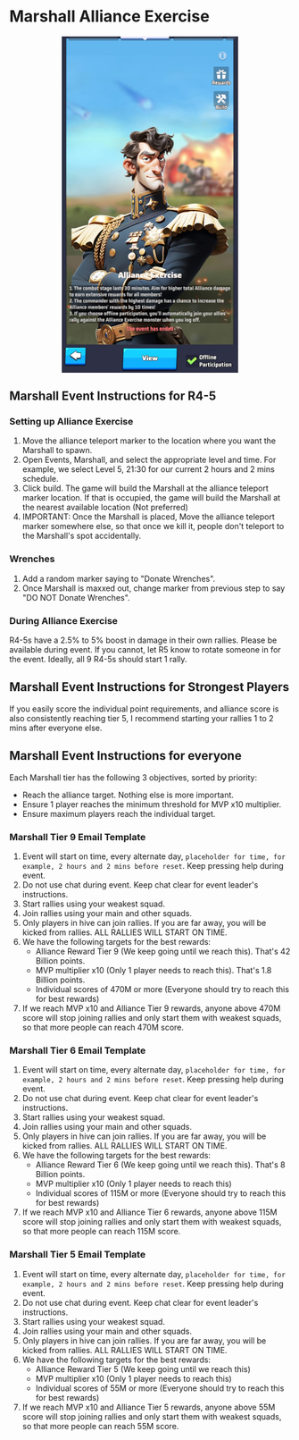 # Marshall Alliance Exercise

<img style="margin:auto; width: 33vw; display: block; margin-left: auto; margin-right: auto;" title="marshall" src="https://github.com/simpletaskssimpleapps/LastWar/blob/main/docs/images/event/marshall.png?raw=true">

## Marshall Event Instructions for R4-5

### Setting up Alliance Exercise

1. Move the alliance teleport marker to the location where you want the Marshall to spawn.
2. Open Events, Marshall, and select the appropriate level and time. For example, we select Level 5, 21:30 for our current 2 hours and 2 mins schedule.
3. Click build. The game will build the Marshall at the alliance teleport marker location. If that is occupied, the game will build the Marshall at the nearest available location (Not preferred)
4. IMPORTANT: Once the Marshall is placed, Move the alliance teleport marker somewhere else, so that once we kill it, people don't teleport to the Marshall's spot accidentally.

### Wrenches

1. Add a random marker saying to "Donate Wrenches".
2. Once Marshall is maxxed out, change marker from previous step to say "DO NOT Donate Wrenches".

### During Alliance Exercise

R4-5s have a 2.5% to 5% boost in damage in their own rallies. Please be available during event. If you cannot, let R5 know to rotate someone in for the event. Ideally, all 9 R4-5s should start 1 rally.

## Marshall Event Instructions for Strongest Players

If you easily score the individual point requirements, and alliance score is also consistently reaching tier 5, I recommend starting your rallies 1 to 2 mins after everyone else.

## Marshall Event Instructions for everyone

Each Marshall tier has the following 3 objectives, sorted by priority:

- Reach the alliance target. Nothing else is more important.
- Ensure 1 player reaches the minimum threshold for MVP x10 multiplier.
- Ensure maximum players reach the individual target.

### Marshall Tier 9 Email Template

1. Event will start on time, every alternate day, ```placeholder for time, for example, 2 hours and 2 mins before reset```. Keep pressing help during event.
2. Do not use chat during event. Keep chat clear for event leader's instructions.
3. Start rallies using your weakest squad.
4. Join rallies using your main and other squads.
5. Only players in hive can join rallies. If you are far away, you will be kicked from rallies. ALL RALLIES WILL START ON TIME.
6. We have the following targets for the best rewards:
   - Alliance Reward Tier 9 (We keep going until we reach this). That's 42 Billion points.
   - MVP multiplier x10 (Only 1 player needs to reach this). That's 1.8 Billion points.
   - Individual scores of 470M or more (Everyone should try to reach this for best rewards)
7. If we reach MVP x10 and Alliance Tier 9 rewards, anyone above 470M score will stop joining rallies and only start them with weakest squads, so that more people can reach 470M score.

### Marshall Tier 6 Email Template

1. Event will start on time, every alternate day, ```placeholder for time, for example, 2 hours and 2 mins before reset```. Keep pressing help during event.
2. Do not use chat during event. Keep chat clear for event leader's instructions.
3. Start rallies using your weakest squad.
4. Join rallies using your main and other squads.
5. Only players in hive can join rallies. If you are far away, you will be kicked from rallies. ALL RALLIES WILL START ON TIME.
6. We have the following targets for the best rewards:
   - Alliance Reward Tier 6 (We keep going until we reach this). That's 8 Billion points.
   - MVP multiplier x10 (Only 1 player needs to reach this)
   - Individual scores of 115M or more (Everyone should try to reach this for best rewards)
7. If we reach MVP x10 and Alliance Tier 6 rewards, anyone above 115M score will stop joining rallies and only start them with weakest squads, so that more people can reach 115M score.

### Marshall Tier 5 Email Template

1. Event will start on time, every alternate day, ```placeholder for time, for example, 2 hours and 2 mins before reset```. Keep pressing help during event.
2. Do not use chat during event. Keep chat clear for event leader's instructions.
3. Start rallies using your weakest squad.
4. Join rallies using your main and other squads.
5. Only players in hive can join rallies. If you are far away, you will be kicked from rallies. ALL RALLIES WILL START ON TIME.
6. We have the following targets for the best rewards:
   - Alliance Reward Tier 5 (We keep going until we reach this)
   - MVP multiplier x10 (Only 1 player needs to reach this)
   - Individual scores of 55M or more (Everyone should try to reach this for best rewards)
7. If we reach MVP x10 and Alliance Tier 5 rewards, anyone above 55M score will stop joining rallies and only start them with weakest squads, so that more people can reach 55M score.
